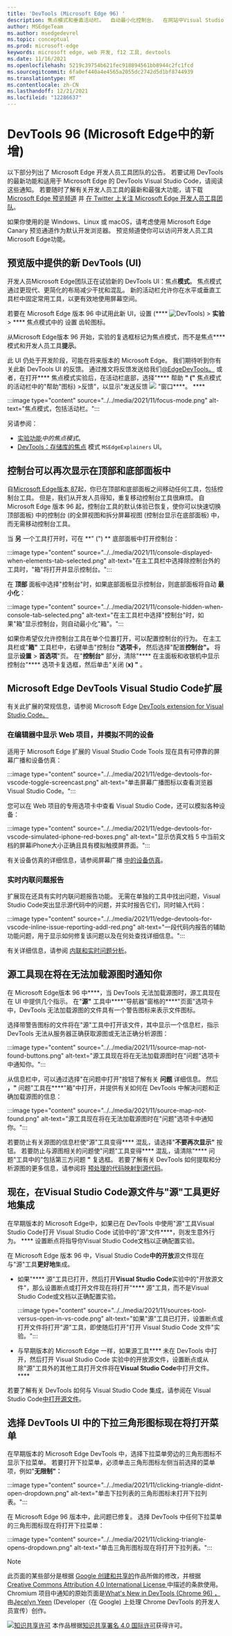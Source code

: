 ```yaml
---
title: 'DevTools (Microsoft Edge 96) '
description: 焦点模式和垂直活动栏。  自动最小化控制台。  在网站中Visual Studio Code网页、模拟设备，以及查看编辑时的问题。  源工具在无法加载源图时通知你。  如果 Sources 已打开，则使用源，而不是Visual Studio Code。
author: MSEdgeTeam
ms.author: msedgedevrel
ms.topic: conceptual
ms.prod: microsoft-edge
keywords: microsoft edge, web 开发, f12 工具, devtools
ms.date: 11/16/2021
ms.openlocfilehash: 5219c39754b621fec918894561bb8944c2fc1fcd
ms.sourcegitcommit: 6fa0ef440a4e4565a2055dc2742d5d1bf8744939
ms.translationtype: MT
ms.contentlocale: zh-CN
ms.lasthandoff: 12/21/2021
ms.locfileid: "12286637"
---
```

# <a name="whats-new-in-devtools-microsoft-edge-96"></a>DevTools 96 (Microsoft Edge中的新增) 

以下部分列出了 Microsoft Edge 开发人员工具团队的公告。  若要试用 DevTools 的最新功能和适用于 Microsoft Edge 的 DevTools Visual Studio Code，请阅读这些通知。  若要随时了解有关开发人员工具的最新和最强大功能，请下载 [Microsoft Edge 预览频道](https://www.microsoftedgeinsider.com/download) 并 [在 Twitter 上关注 Microsoft Edge 开发人员工具团队](https://twitter.com/EdgeDevTools)。

如果你使用的是 Windows、Linux 或 macOS，请考虑使用 Microsoft Edge Canary 预览通道作为默认开发浏览器。  预览频道使你可以访问开发人员工具Microsoft Edge功能。


<!-- ====================================================================== -->
## <a name="new-devtools-ui-available-in-preview"></a>预览版中提供的新 DevTools (UI) 

<!-- Title: New DevTools UI available (in preview) -->
<!-- Subtitle: A more minimal, modern UI is coming to Microsoft Edge DevTools. Enable the "Focus Mode" experiment to preview new UI features such a more compact toolbar that keeps DevTools uncluttered and better adapts to small window sizes. -->

开发人员Microsoft Edge团队正在试验新的 DevTools UI：焦点**模式**。  焦点模式通过更现代、更简化的布局减少干扰和混乱。  新的活动栏允许你在水平或垂直工具栏中固定常用工具，以更有效地使用屏幕空间。

若要在 Microsoft Edge 版本 96 中试用此新 UI，设置 (**** ![ DevTools) > ](../../../media/settings-gear-icon-light-mode.png) **实验**  >  **** 焦点模式中的 设置 齿轮图标。

从Microsoft Edge版本 96 开始，实验的复选框标记为焦点模式，而不是焦点**** 模式和开发人员工具**提示**。

此 UI 仍处于开发阶段，可能在将来版本的 Microsoft Edge。  我们期待听到你有关此新 DevTools UI 的反馈。  通过推文将反馈发送给我们[@EdgeDevTools。](https://twitter.com/edgedevtools)  或者，在打开**** 焦点模式实验后，在活动栏底部，选择"**** 帮助 **" ("** 焦点模式的活动栏中的"帮助"图标) >反馈"，以显示"发送反馈 ![ ](../../../media/help-icon-of-focus-mode.png) "窗口****。 ****

:::image type="content" source="../../media/2021/11/focus-mode.png" alt-text="焦点模式，包括活动栏。":::

另请参阅：
*  [实验功能](../../../experimental-features/index.md#focus-mode)_中的焦点模式_。
*  [DevTools：存储库的焦点](https://github.com/MicrosoftEdge/MSEdgeExplainers/blob/main/DevTools/FocusMode/explainer.md) 模式 `MSEdgeExplainers` UI。


<!-- ====================================================================== -->
## <a name="console-can-once-again-appear-in-the-top-and-bottom-panels"></a>控制台可以再次显示在顶部和底部面板中

<!-- Title: Fix: Console can be quickly toggled in top or bottom panel -->
<!-- Subtitle: By popular demand, you can now easily show or collapse Console in the bottom panel without having to move the tool. -->

自[Microsoft Edge版本 87](../../2020/10/devtools.md#move-tools-between-top-and-bottom-panels)起，你已在顶部和底部面板之间移动任何工具，包括控制台工具。  但是，我们从开发人员得知，重复移动控制台工具很麻烦。  自 Microsoft Edge 版本 96 起，控制台工具的默认体验已恢复，使你可以快速切换顶部面板) 中的控制台 (的全屏视图和拆分屏幕视图 (控制台显示在底部面板) 中，而无需移动控制台工具。

当 **另** 一个工具打开时，可在 **" (") ** 底部面板中打开控制台：

:::image type="content" source="../../media/2021/11/console-displayed-when-elements-tab-selected.png" alt-text="在主工具栏中选择除控制台外的工具时，&quot;箱&quot;将打开并显示控制台。":::

在 **顶部** 面板中选择"控制台"时，如果底部面板显示控制台，则底部面板将自动 **最小化**：

:::image type="content" source="../../media/2021/11/console-hidden-when-console-tab-selected.png" alt-text="在主工具栏中选择&quot;控制台&quot;时，如果&quot;箱&quot;显示控制台，则自动最小化&quot;箱&quot;。":::

如果你希望仅允许控制台工具在单个位置打开，可以配置控制台的行为。  在主工具栏或"**箱"** 工具栏中，右键单击"控制台 **"选项卡，** 然后选择"配置**控制台"。**  将显示**设置**  >  **首选项**"页。  在"**控制台"** 部分，清除"**** 在主面板和收银机中显示控制台"**** 选项卡复选框，然后单击"关闭 (**x) "** 。


<!-- ====================================================================== -->
## <a name="microsoft-edge-devtools-visual-studio-code-extension"></a>Microsoft Edge DevTools Visual Studio Code扩展

有关此扩展的常规信息，请参阅 Microsoft Edge [DevTools extension for Visual Studio Code。](../../../../visual-studio-code/microsoft-edge-devtools-extension.md)

<!-- Title: Dockable browser screencast, device emulation, and live issue reporting, and in Microsoft Edge DevTools for Visual Studio Code -->
<!-- Subtitle: Display your web project inside the editor, simulate different devices, and get notified about issues with your code while you develop it. --> 

### <a name="display-your-web-project-inside-the-editor-and-simulate-different-devices"></a>在编辑器中显示 Web 项目，并模拟不同的设备

适用于 Microsoft Edge 扩展的 Visual Studio Code Tools 现在具有可停靠的屏幕广播和设备仿真：

:::image type="content" source="../../media/2021/11/edge-devtools-for-vscode-toggle-screencast.png" alt-text="单击屏幕广播图标以查看浏览器Visual Studio Code。":::

您可以在 Web 项目的专用选项卡中查看 Visual Studio Code，还可以模拟各种设备：

:::image type="content" source="../../media/2021/11/edge-devtools-for-vscode-simulated-iphone-red-boxes.png" alt-text="显示仿真文档 5 中当前文档的屏幕iPhone大小正确且具有模拟触摸屏界面。":::

有关设备仿真的详细信息，请参阅屏幕广播 [中的设备仿真](../../../../visual-studio-code/microsoft-edge-devtools-extension.md#device-emulation-in-the-screencast)。

### <a name="live-inline-issue-reporting"></a>实时内联问题报告

扩展现在还具有实时内联问题报告功能。  无需在单独的工具中找出问题，Visual Studio Code突出显示源代码中的问题，并实时报告它们，同时输入代码：

:::image type="content" source="../../media/2021/11/edge-devtools-for-vscode-inline-issue-reporting-addl-red.png" alt-text="一段代码内报告的辅助功能问题，用于显示如何修复该问题以及在何处查找详细信息。":::

有关详细信息，请参阅 [内联和实时问题分析](../../../../visual-studio-code/microsoft-edge-devtools-extension.md#inline-and-live-issue-analysis)。


<!-- ====================================================================== -->
## <a name="sources-tool-now-notifies-you-when-sourcemaps-cant-be-loaded"></a>源工具现在将在无法加载源图时通知你

<!-- Title: Get notified when DevTools cannot load your sourcemaps correctly -->
<!-- Subtitle: The Sources tool now provides several places in the UI when DevTools can't fetch or parse your sourcemaps. -->

在 Microsoft Edge版本 96 中****，当 DevTools 无法加载源图时，源工具现在在 UI 中提供几个指示。  在"**源"** 工具中****"导航器"窗格的****"页面"选项卡中，DevTools 无法加载源图的文件具有一个警告图标来表示文件图标。  

选择带警告图标的文件将在"源"工具中打开该文件，其中显示一个信息栏，指示 DevTools 无法从服务器正确获取源图或无法正确分析源图：

:::image type="content" source="../../media/2021/11/source-map-not-found-buttons.png" alt-text="源工具现在将在无法加载源图时在&quot;问题&quot;选项卡中通知你。":::

从信息栏中，可以通过选择"在问题中打开"按钮了解有关 **问题** 详细信息。  然后 **，"** 问题"工具在****"箱"中打开，并提供有关如何在 DevTools 中解决问题和正确加载源图的信息：

:::image type="content" source="../../media/2021/11/source-map-not-found.png" alt-text="源工具现在将在无法加载源图时在&quot;问题&quot;选项卡中通知你。":::

若要防止有关源图的信息栏使"源"工具变得**** 混乱，请选择"**不要再次显示"** 按钮。  若要防止与源图相关的问题使"问题"工具变得**** 混乱，请清除"**** 问题"工具中的"包括第三方问题 **"** 复选框。  若要了解有关 DevTools 如何提取和分析源图的更多信息，请参阅将 [预处理的代码映射到源代码](../../../javascript/source-maps.md)。


<!-- ====================================================================== -->
## <a name="opening-source-files-in-visual-studio-code-now-integrates-better-with-the-sources-tool"></a>现在，在Visual Studio Code源文件与"源"工具更好地集成

<!-- Title: Open source files directly in Visual Studio Code from DevTools -->
<!-- Subtitle: The "Open source files in Visual Studio Code" experiment now works more intuitively with the Sources tool. -->

在早期版本的 Microsoft Edge中，如果已在 DevTools 中使用"源"工具Visual Studio Code打开 Visual Studio Code 试验中的"源"文件****，则发生意外行为。 ****  设置断点将指导你Visual Studio Code文档以正确配置实验。

在 Microsoft Edge 版本 96 中，Visual Studio Code**中的开放**源文件现在与"源"工具**更好地**集成。

*  如果"**** 源"工具已打开，然后打开**Visual Studio Code**实验中的"开放源文件"，那么设置断点或打开文件现在将打开"**** 源"工具，而不是Visual Studio Code或文档以正确配置实验。

   :::image type="content" source="../../media/2021/11/sources-tool-versus-open-in-vs-code.png" alt-text="如果&quot;源&quot;工具已打开，设置断点或打开文件将打开&quot;源&quot;工具，即使随后打开&quot;打开 Visual Studio Code 文件&quot;实验。":::

*  与早期版本的 Microsoft Edge 一样，如果源工具**** 未在 DevTools 中打开，然后打开 Visual Studio Code 实验中的开放源文件，设置断点或从除"源"工具外的其他工具打开文件将在**Visual Studio Code**中打开文件。 ****

若要了解有关 DevTools 如何与 Visual Studio Code 集成，请参阅在 Visual Studio Code[中打开源文件](../../../sources/opening-sources-in-vscode.md)。


<!-- ====================================================================== -->
## <a name="selecting-the-dropdown-triangle-icon-in-the-devtools-ui-now-opens-the-menu"></a>选择 DevTools UI 中的下拉三角形图标现在将打开菜单

<!-- Title: Dropdown menus in the DevTools UI are now more intuitive -->
<!-- Subtitle: Select the triangle icon to expand any dropdown menu in the DevTools UI. -->

在早期版本的 Microsoft Edge DevTools 中，选择下拉菜单旁边的三角形图标不显示下拉菜单。  若要打开下拉菜单，必须单击三角形图标左侧当前选择的菜单项，例如"**无限制"：**

:::image type="content" source="../../media/2021/11/clicking-triangle-didnt-open-dropdown.png" alt-text="单击下拉列表的三角形图标未打开下拉列表。":::

在 Microsoft Edge 96 版本中，此问题已修复。  选择 DevTools 中任何下拉菜单的三角形图标现在将打开下拉菜单：

:::image type="content" source="../../media/2021/11/clicking-triangle-opens-dropdown.png" alt-text="单击三角形图标现在将打开下拉列表。":::

<!-- This fix applies to various tools, including:
* Performance
* Memory
* Network
* Console
* Device Emulation. -->


<!-- ====================================================================== -->
> [!NOTE]
> 此页面的某些部分是根据 [Google 创建和共享的](https://developers.google.com/terms/site-policies)作品所做的修改，并根据[ Creative Commons Attribution 4.0 International License ](https://creativecommons.org/licenses/by/4.0)中描述的条款使用。
> Chromium 项目中通知的原始页面是[What's New in DevTools (Chrome 96) ，](https://developer.chrome.com/blog/new-in-devtools-96)由[Jecelyn Yeen](https://developers.google.com/web/resources/contributors#jecelynyeen) (Developer（在 Google) 上处理 Chrome DevTools 的开发人员宣传）创作。

[![知识共享许可](https://i.creativecommons.org/l/by/4.0/88x31.png)](https://creativecommons.org/licenses/by/4.0) 本作品根据[知识共享署名 4.0 国际许可](https://creativecommons.org/licenses/by/4.0)获得许可。
